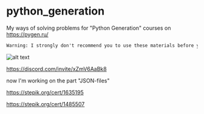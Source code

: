 # python_generation
My ways of solving problems for "Python Generation" courses on https://pygen.ru/

```diff
Warning: I strongly don't recommend you to use these materials before your own solution! in red (and bold)
```

![alt text](https://static.tildacdn.com/tild3337-3861-4136-b131-376533663435/logo-pygen-22.png)


https://discord.com/invite/xZmV6AaBk8

now I'm working on the part "JSON-files"

https://stepik.org/cert/1635195

https://stepik.org/cert/1485507
